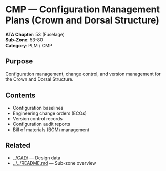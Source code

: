 # CMP — Configuration Management Plans (Crown and Dorsal Structure)

**ATA Chapter**: 53 (Fuselage)  
**Sub-Zone**: 53-80  
**Category**: PLM / CMP

## Purpose

Configuration management, change control, and version management for the Crown and Dorsal Structure.

## Contents

- Configuration baselines
- Engineering change orders (ECOs)
- Version control records
- Configuration audit reports
- Bill of materials (BOM) management

## Related

- [../CAD/](../CAD/) — Design data
- [../../README.md](../../README.md) — Sub-zone overview
